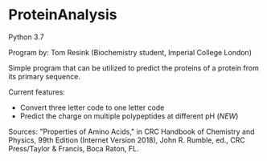 # ProteinAnalysis
Python 3.7

Program by: Tom Resink (Biochemistry student, Imperial College London)

Simple program that can be utilized to predict the proteins of a protein
from its primary sequence.

Current features:
- Convert three letter code to one letter code
- Predict the charge on multiple polypeptides at different pH (*NEW*)

Sources:
"Properties of Amino Acids," in CRC Handbook of Chemistry and Physics, 99th Edition (Internet Version 2018), John R. Rumble, ed., CRC Press/Taylor & Francis, Boca Raton, FL.